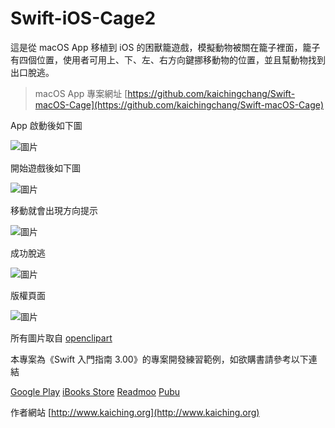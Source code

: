 # Swift-iOS-Cage2

這是從 macOS App 移植到 iOS 的困獸籠遊戲，模擬動物被關在籠子裡面，籠子有四個位置，使用者可用上、下、左、右方向鍵挪移動物的位置，並且幫動物找到出口脫逃。

> macOS App 專案網址 [https://github.com/kaichingchang/Swift-macOS-Cage](https://github.com/kaichingchang/Swift-macOS-Cage)

App 啟動後如下圖

![圖片](https://farm5.staticflickr.com/4417/36359273841_4a75cf851f_n.jpg "Cage01")

開始遊戲後如下圖

![圖片](https://farm5.staticflickr.com/4376/36359273781_52aafd169e_n.jpg "Cage02")

移動就會出現方向提示

![圖片](https://farm5.staticflickr.com/4363/36359273731_5d569dbeca_n.jpg "Cage03")

成功脫逃

![圖片](https://farm5.staticflickr.com/4412/36359273641_27c8f3c602_n.jpg "Cage04")

版權頁面

![圖片](https://farm5.staticflickr.com/4409/35687957013_59c624ccc2_n.jpg "Cage05")

所有圖片取自 [openclipart](https://openclipart.org/ "openclipart")

本專案為《Swift 入門指南 3.00》的專案開發練習範例，如欲購書請參考以下連結

[Google Play](https://play.google.com/store/books/details?id=AO9IBwAAQBAJ)
[iBooks Store](https://itunes.apple.com/us/book/id1079291979)
[Readmoo](https://readmoo.com/book/210034848000101)
[Pubu](http://www.pubu.com.tw/ebook/65565?apKey=576b20f092)

作者網站 [http://www.kaiching.org](http://www.kaiching.org)

